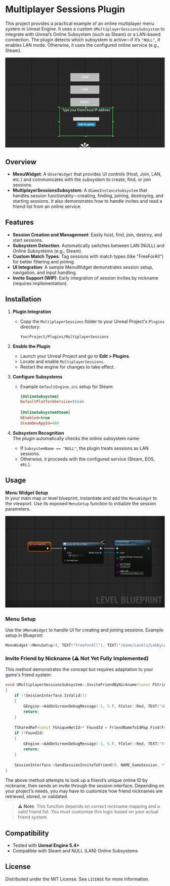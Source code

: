 # Multiplayer Sessions Plugin

This project provides a practical example of an online multiplayer menu system in Unreal Engine. It uses a custom `UMultiplayerSessionsSubsystem` to integrate with Unreal’s Online Subsystem (such as Steam) or a LAN-based connection. The plugin detects which subsystem is active—if it’s `"NULL"`, it enables LAN mode. Otherwise, it uses the configured online service (e.g., Steam).

<p align="center">
  <img src="images/MenuWidgetExample.PNG" alt="Menu Screenshot" width="600"/>
</p>

## Overview

- **MenuWidget**: A `UUserWidget` that provides UI controls (Host, Join, LAN, etc.) and communicates with the subsystem to create, find, or join sessions.
- **MultiplayerSessionsSubsystem**: A `UGameInstanceSubsystem` that handles session functionality—creating, finding, joining, destroying, and starting sessions. It also demonstrates how to handle invites and read a friend list from an online service.

## Features

- **Session Creation and Management**: Easily host, find, join, destroy, and start sessions.
- **Subsystem Detection**: Automatically switches between LAN (NULL) and Online Subsystems (e.g., Steam).
- **Custom Match Types**: Tag sessions with match types (like "FreeForAll") for better filtering and joining.
- **UI Integration**: A sample MenuWidget demonstrates session setup, navigation, and input handling.
- **Invite Support (WIP)**: Early integration of session invites by nickname (requires implementation).

## Installation

1. **Plugin Integration**
   - Copy the `MultiplayerSessions` folder to your Unreal Project's `Plugins` directory:
     ```
     YourProject/Plugins/MultiplayerSessions
     ```

2. **Enable the Plugin**
   - Launch your Unreal Project and go to **Edit > Plugins**.
   - Locate and enable `MultiplayerSessions`.
   - Restart the engine for changes to take effect.

3. **Configure Subsystems**
   - Example `DefaultEngine.ini` setup for Steam:
     ```ini
     [OnlineSubsystem]
     DefaultPlatformService=Steam

     [OnlineSubsystemSteam]
     bEnabled=true
     SteamDevAppId=480
     ```
4. **Subsystem Recognition**  
   The plugin automatically checks the online subsystem name:
   - If `SubsystemName == "NULL"`, the plugin treats sessions as LAN sessions.
   - Otherwise, it proceeds with the configured service (Steam, EOS, etc.).
     
## Usage

**Menu Widget Setup**  
   In your main map or level blueprint, instantiate and add the `MenuWidget` to the viewport. Use its exposed `MenuSetup` function to initialize the session parameters.
   
<p align="center">
  <img src="images/MenuWidgetBlueprint.PNG" alt="Multiplayer Menu UI" width="700"/>
</p>

### Menu Setup

Use the `UMenuWidget` to handle UI for creating and joining sessions. Example setup in Blueprint:

```cpp
MenuWidget->MenuSetup(4, TEXT("FreeForAll"), TEXT("/Game/Levels/LobbyLevel"));
```

### Invite Friend by Nickname (⚠️ Not Yet Fully Implemented)

This method demonstrates the concept but requires adaptation to your game's friend system:

```cpp
void UMultiplayerSessionsSubsystem::InviteFriendByNickname(const FString& FriendNickname)
{
    if (!SessionInterface.IsValid())
    {
        GEngine->AddOnScreenDebugMessage(-1, 5.f, FColor::Red, TEXT("Session Interface not valid"));
        return;
    }

    TSharedRef<const FUniqueNetId>* FoundId = FriendNameToIdMap.Find(FriendNickname.ToLower());
    if (!FoundId)
    {
        GEngine->AddOnScreenDebugMessage(-1, 5.f, FColor::Red, TEXT("Friend nickname not found!"));
        return;
    }

    SessionInterface->SendSessionInviteToFriend(0, NAME_GameSession, **FoundId);
}
```
The above method attempts to look up a friend’s unique online ID by nickname, then sends an invite through the session interface. Depending on your project’s needs, you may have to customize how friend nicknames are retrieved, stored, or validated.
> ⚠️ **Note**: This function depends on correct nickname mapping and a valid friend list. You must customize this logic based on your actual friend system.

## Compatibility

- Tested with **Unreal Engine 5.4+**
- Compatible with Steam and NULL (LAN) Online Subsystems

## License

Distributed under the MIT License. See `LICENSE` for more information.
